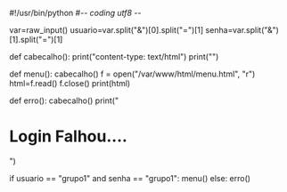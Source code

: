 #!/usr/bin/python
#-*- coding utf8 -*-

var=raw_input()
usuario=var.split("&")[0].split("=")[1]
senha=var.split("&")[1].split("=")[1]

def cabecalho():
        print("content-type: text/html")
        print("")

def menu():
        cabecalho()
        f = open("/var/www/html/menu.html", "r")
        html=f.read()
        f.close()
        print(html)

def erro():
        cabecalho()
        print("<h1>Login Falhou....</h1>")

if usuario == "grupo1" and senha == "grupo1":
        menu()
else:
        erro()
